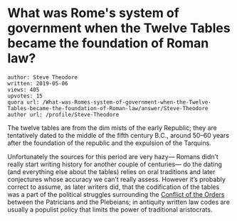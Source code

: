# What was Rome's system of government when the Twelve Tables became the foundation of Roman law?

	author: Steve Theodore
	written: 2019-05-06
	views: 405
	upvotes: 15
	quora url: /What-was-Romes-system-of-government-when-the-Twelve-Tables-became-the-foundation-of-Roman-law/answer/Steve-Theodore
	author url: /profile/Steve-Theodore


The twelve tables are from the dim mists of the early Republic; they are tentatively dated to the middle of the fifth century B.C., around 50–60 years after the foundation of the republic and the expulsion of the Tarquins.

Unfortunately the sources for this period are very hazy— Romans didn’t really start writing history for another couple of centuries— do the dating (and everything else about the tables) relies on oral traditions and later conjectures whose accuracy we can’t really assess. However it’s probably correct to assume, as later writers did, that the codification of the tables was a part of the political struggles surrounding the [Conflict of the Orders](https://en.m.wikipedia.org/wiki/Conflict_of_the_Orders) between the Patricians and the Plebeians; in antiquity written law codes are usually a populist policy that limits the power of traditional aristocrats.

